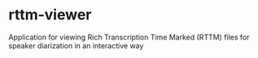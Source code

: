 # rttm-viewer
Application for viewing Rich Transcription Time Marked (RTTM) files for speaker diarization in an interactive way
